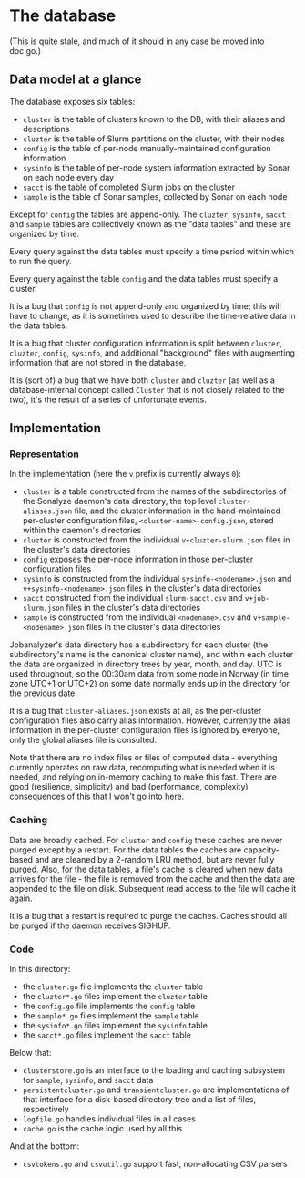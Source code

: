 # The database

(This is quite stale, and much of it should in any case be moved into doc.go.)

## Data model at a glance

The database exposes six tables:

* `cluster` is the table of clusters known to the DB, with their aliases and descriptions
* `cluzter` is the table of Slurm partitions on the cluster, with their nodes
* `config` is the table of per-node manually-maintained configuration information
* `sysinfo` is the table of per-node system information extracted by Sonar on each node every day
* `sacct` is the table of completed Slurm jobs on the cluster
* `sample` is the table of Sonar samples, collected by Sonar on each node

Except for `config` the tables are append-only.  The `cluzter`, `sysinfo`, `sacct` and `sample`
tables are collectively known as the "data tables" and these are organized by time.

Every query against the data tables must specify a time period within which to run the query.

Every query against the table `config` and the data tables must specify a cluster.

It is a bug that `config` is not append-only and organized by time; this will have to change, as it
is sometimes used to describe the time-relative data in the data tables.

It is a bug that cluster configuration information is split between `cluster`, `cluzter`, `config`,
`sysinfo`, and additional "background" files with augmenting information that are not stored in the
database.

It is (sort of) a bug that we have both `cluster` and `cluzter` (as well as a database-internal
concept called `Cluster` that is not closely related to the two), it's the result of a series of
unfortunate events.

## Implementation

### Representation

In the implementation (here the `v` prefix is currently always `0`):

* `cluster` is a table constructed from the names of the subdirectories of the Sonalyze daemon's
  data directory, the top level `cluster-aliases.json` file, and the cluster information in the
  hand-maintained per-cluster configuration files, `<cluster-name>-config.json`, stored within the
  daemon's directories
* `cluzter` is constructed from the individual `v+cluzter-slurm.json` files in the cluster's data
  directories
* `config` exposes the per-node information in those per-cluster configuration files
* `sysinfo` is constructed from the individual `sysinfo-<nodename>.json` and
  `v+sysinfo-<nodename>.json` files in the cluster's data directories
* `sacct` constructed from the individual `slurm-sacct.csv` and `v+job-slurm.json` files in the
  cluster's data directories
* `sample` is constructed from the individual `<nodename>.csv` and `v+sample-<nodename>.json` files
  in the cluster's data directories

Jobanalyzer's data directory has a subdirectory for each cluster (the subdirectory's name is the
canonical cluster name), and within each cluster the data are organized in directory trees by year,
month, and day.  UTC is used throughout, so the 00:30am data from some node in Norway (in time zone
UTC+1 or UTC+2) on some date normally ends up in the directory for the previous date.

It is a bug that `cluster-aliases.json` exists at all, as the per-cluster configuration files also
carry alias information.  However, currently the alias information in the per-cluster configuration
files is ignored by everyone, only the global aliases file is consulted.

Note that there are no index files or files of computed data - everything currently operates on raw
data, recomputing what is needed when it is needed, and relying on in-memory caching to make this
fast.  There are good (resilience, simplicity) and bad (performance, complexity) consequences of
this that I won't go into here.

### Caching

Data are broadly cached.  For `cluster` and `config` these caches are never purged except by a
restart.  For the data tables the caches are capacity-based and are cleaned by a 2-random LRU
method, but are never fully purged.  Also, for the data tables, a file's cache is cleared when new
data arrives for the file - the file is removed from the cache and then the data are appended to the
file on disk.  Subsequent read access to the file will cache it again.

It is a bug that a restart is required to purge the caches.  Caches should all be purged if the
daemon receives SIGHUP.

### Code

In this directory:

- the `cluster.go` file implements the `cluster` table
- the `cluzter*.go` files implement the `cluzter` table
- the `config.go` file implements the `config` table
- the `sample*.go` files implement the `sample` table
- the `sysinfo*.go` files implement the `sysinfo` table
- the `sacct*.go` files implement the `sacct` table

Below that:

- `clusterstore.go` is an interface to the loading and caching subsystem for `sample`, `sysinfo`,
  and `sacct` data
- `persistentcluster.go` and `transientcluster.go` are implementations of that interface for a
  disk-based directory tree and a list of files, respectively
- `logfile.go` handles individual files in all cases
- `cache.go` is the cache logic used by all this

And at the bottom:

- `csvtokens.go` and `csvutil.go` support fast, non-allocating CSV parsers
